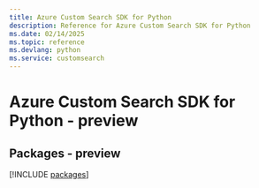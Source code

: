 ```yaml
---
title: Azure Custom Search SDK for Python
description: Reference for Azure Custom Search SDK for Python
ms.date: 02/14/2025
ms.topic: reference
ms.devlang: python
ms.service: customsearch
---
```

# Azure Custom Search SDK for Python - preview
## Packages - preview
[!INCLUDE [packages](custom-search-index.md)]